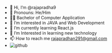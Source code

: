 * 👋 Hi, I’m @rajapradha9
* 💪 Pronouns: He/Him
* 🧑‍🎓 Bachelor of Computer Application
* 👀 I’m interested in JAVA and Web Development
* 🌱 I’m currently learning React.js
* 💞️ I’m Interested in learning new technology
* 📫 How to reach me rajapradhan291@gmail.com
* ![github](https://img.shields.io/badge/GitHub-000000?style=for-the-badge&logo=GitHub&logoColor=white)
  

<!---
rajapradha9/rajapradha9 is a ✨ special ✨ repository because its `README.md` (this file) appears on your GitHub profile.
You can click the Preview link to take a look at your changes.
--->
